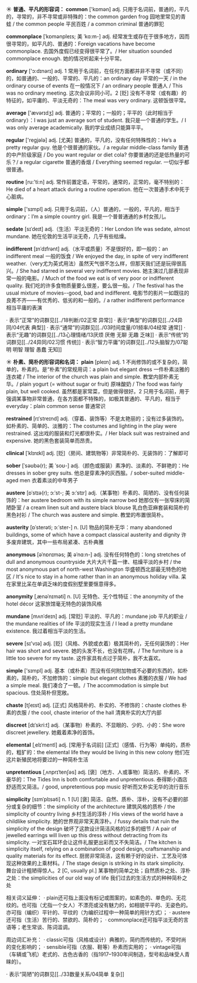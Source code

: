☀ <span class="category">**普通、平凡的形容词：**</span>
<span class="vocabulary">**common**</span> ['kɒmən] 
<span class="definition">adj. 只用于名词前，普通的，平凡的，寻常的，非不寻常或非特殊的：</span>the common garden frog 园地里常见的青蛙 / the common people 平民百姓 / a common criminal 普通的罪犯
           
<span class="vocabulary">**commonplace**</span> [ˈkɒmənpleɪs; 美 ˈkɑ:m-]
<span class="definition">adj. 经常发生或存在于很多地方，因而很寻常的，如平凡的、普通的：</span>Foreign vacations have become commonplace. 去国外度假已经变得很平常了。/ Her situation sounded commonplace enough. 她的情况听起来十分平常。

<span class="vocabulary">**ordinary**</span> ['ɔ:dɪnərɪ] 
<span class="definition">adj. 1 常用于名词前，在任何方面都并非不寻常（或不同）的，如普通的、一般的、平常的、平凡的：</span>an ordinary day 平常的一天 / in the ordinary course of events 在一般情况下 / an ordinary people 普通人 / This was no ordinary meeting. 这次会议非同小可。<span class="definition">2 [贬] 没有不寻常（或有趣）的特征的，如平庸的、平淡无奇的：</span>The meal was very ordinary. 这顿饭很平常。

<span class="vocabulary">**average**</span> ['ævərɪdӡ] 
<span class="definition">adj. 普通的；平常的；一般的；平平的（此时相当于ordinary）：</span>I was just an average sort of student. 我只是一个普通的学生。/ I was only average academically. 我的学业成绩只能算平平。

<span class="vocabulary">**regular**</span> ['reɡjələ] 
<span class="definition">adj. [尤美] 普通的，平凡的，没有任何特殊性的：</span>He’s a pretty regular guy. 他是个很普通的家伙。/ a regular middle-class family 普通的中产阶级家庭 / Do you want regular or diet cola? 你要普通的还是低热量的可乐？/ a regular cigarette 普通的香烟 / Everything seemed regular. 一切似乎都很普通。

<span class="vocabulary">**routine**</span> [ru:'ti:n] 
<span class="definition">adj. 常作前置定语，平常的，通常的，正常的，毫不特别的：</span>He died of a heart attack during a routine operation. 他在一次普通手术中死于心脏病。

<span class="vocabulary">**simple**</span> ['sɪmpl] 
<span class="definition">adj. 只用于名词前，（人）普通的，一般的，平凡的，相当于ordinary：</span>I’m a simple country girl. 我是一个普普通通的乡村女孩儿。
          
<span class="vocabulary">**sedate**</span> [sɪˈdeɪt]
<span class="definition">adj.（生活）平淡无奇的：</span>Her London life was sedate, almost mundane. 她在伦敦的生活平淡无奇，几乎有些枯燥。
           
<span class="vocabulary">**indifferent**</span> [ɪnˈdɪfrənt]
<span class="definition">adj.（水平或质量）不是很好的，即一般的：</span>an indifferent meal 一般的饭食 / We enjoyed the day, in spite of very indifferent weather.（very尤为英式用法）虽然天气很不怎么样，但那天我们还是玩得很高兴。/ She had starred in several very indifferent movies. 她主演过几部表现非常一般的电影。/ Much of the food we eat is of very poor or indifferent quality. 我们吃的许多食物质量要么很差，要么很一般。/ The festival has the usual mixture of movies--good, bad and indifferent. 电影节的影片一如既往的良莠不齐——有优秀的、低劣的和一般的。/ a rather indifferent performance 相当平庸的表演

· 表示“正常”的词群见[[../18判断/02正常 异常]]
· 表示“典型”的词群见[[../24异同/04代表 典型]]
· 表示“通常”的词群见[[../03时间度量/01频率/04经常 通常]]
· 表示“无趣”的词群见[[../13心理情绪/13厌烦 厌倦 无聊 无趣 乏味]]
· 表示“传统”的词群见[[../24异同/02习惯 传统]]
· 表示“智力平庸”的词群见[[../12头脑智力/07聪明 明智 理智 愚蠢 无知]]

☀ <span class="category">**朴素、简朴的形容词和名词：**</span>
<span class="vocabulary">**plain**</span> [pleɪn] 
<span class="definition">adj. 1 不尚修饰的或不复杂的，简单的，朴素的。是“朴素”的常规用词：</span>a plain but elegant dress 一件朴素淡雅的连衣裙 / The interior of the church was plain and simple. 教堂内部朴素无华。/ plain yogurt (= without sugar or fruit) 原味酸奶 / The food was fairly plain, but well cooked. 虽然都是家常菜，但是做得很好。<span class="definition">2 只用于名词前，用于强调某事物非常普通，在各方面都不特殊的，如极其普通的、平凡的，相当于everyday：</span>plain common sense 普通常识
                                 
<span class="vocabulary">**restrained**</span> [rɪˈstreɪnd]
<span class="definition">adj.（穿着、装饰等）不是太艳丽的；没有过多装饰的。如朴素的、简单的、淡雅的：</span>The costumes and lighting in the play were restrained. 这出戏的服装和灯光都很朴实。/ Her black suit was restrained and expensive. 她的黑色套装简单而昂贵。
           
<span class="vocabulary">**clinical**</span> [ˈklɪnɪkl]
<span class="definition">adj. [贬]（房间、建筑物等）非常简朴的、无装饰的：</span>了解即可

<span class="vocabulary">**sober**</span> [ˈsəʊbə(r); 美 ˈsoʊ-]
<span class="definition">adj.（颜色或服装）素净的、淡素的、不鲜艳的：</span>He dresses in sober grey suits. 他总是穿素净的灰西服。/ sober-suited middle-aged men 衣着素淡的中年男子

<span class="vocabulary">**austere**</span> [ɒˈstɪə(r); ɔ:ˈst-; 美 ɔ:ˈstɪr]
<span class="definition">adj.（某事物）朴素的、简陋的、没有任何装饰的：</span>her austere bedroom with its simple narrow bed 她那仅有一张窄床的简陋卧室 / a cream linen suit and austere black blouse 乳白色亚麻套装和简朴的黑色衬衫 / The church was austere and simple. 教堂的布置很简朴。
           
<span class="vocabulary">**austerity**</span> [ɒˈsterəti; ɔ:ˈster-]
<span class="definition">n. [U] 物品的简朴无华：</span>many abandoned buildings, some of which have a compact classical austerity and dignity 许多废弃建筑，其中一些布局紧凑、古朴典雅
           
<span class="vocabulary">**anonymous**</span> [əˈnɒnɪməs; 美 əˈnɑ:n-]
<span class="definition">adj. 没有任何特色的：</span>long stretches of dull and anonymous countryside 大片大片千篇一律、枯燥平淡的乡村 / the most anonymous part of north-west Washington 华盛顿西北部最无特色的地区 / It's nice to stay in a home rather than in an anonymous holiday villa. 呆在家里比呆在单调乏味的度假别墅里要惬意得多。
          
<span class="vocabulary">**anonymity**</span> [ˌænəˈnɪməti]
<span class="definition">n. [U] 无特色、无个性特征：</span>the anonymity of the hotel décor 这家旅馆毫无特色的装饰风格
           
<span class="vocabulary">**mundane**</span> [mʌnˈdeɪn]
<span class="definition">adj. [常贬] 平淡的、平凡的：</span>mundane job 平凡的职业 / the mundane realities of life 平淡的现实生活 / I lead a pretty mundane existence. 我过着相当平淡的生活。

<span class="vocabulary">**severe**</span> [sɪ'vɪə] 
<span class="definition">adj. [贬]（风格、外貌或衣着）极其简朴的，无任何装饰的：</span>Her hair was short and severe. 她的头发不长，也没有花样。/ The furniture is a little too severe for my taste. 这件家具有点过于简朴，我不太喜欢。 

<span class="vocabulary">**simple**</span> ['sɪmpl] 
<span class="definition">adj. 基本（或朴素）而没有任何附加物或不必要的东西的，如朴素的，简朴的，不加修饰的：</span>simple but elegant clothes 素雅的衣服 / We had a simple meal. 我们凑合了一顿。/ The accommodation is simple but spacious. 住处简朴但宽敞。

<span class="vocabulary">**chaste**</span> [tʃeɪst]
<span class="definition">adj. [正式] 风格简朴的、朴实的、不修饰的：</span>chaste clothes 朴素的衣服 / the cool, chaste interior of the hall 清爽朴实的大厅内部           

<span class="vocabulary">**discreet**</span> [dɪˈskri:t]
<span class="definition">adj.（某事物）朴素的、不显眼的、少的、小的：</span>She wore discreet jewellery. 她戴着素净的首饰。
           
<span class="vocabulary">**elemental**</span> [ˌelɪˈmentl]
<span class="definition">adj. [常用于名词前] [正式]（感情、行为等）单纯的，质朴的，粗犷的：</span>the elemental life they would be living in this new colony 他们在这片新殖民地将要过的一种简朴生活
            
<span class="vocabulary">**unpretentious**</span> [ˌʌnprɪˈtenʃəs]
<span class="definition">adj. [褒]（地方、人或事物）简洁的、朴素的、不豪华的：</span>The Tides Inn is both comfortable and unpretentious. 泰得斯小酒店舒适而又简洁。/ good, unpretentious pop music 好听而又朴实无华的流行音乐          
           
<span class="vocabulary">**simplicity**</span> [sɪmˈplɪsəti]
<span class="definition">n. 1 [U] [褒] 简洁、自然、质朴、淳朴，没有不必要的部分或复杂的细节：</span>the simplicity of the architecture 建筑风格的质朴 / the simplicity of country living 乡村生活的淳朴 / His views of the world have a childlike simplicity. 她的世界观非常天真淳朴。/ fussy details that ruin the simplicity of the design 破坏了这款设计简洁风格的过多的细节 / A pair of jewelled earrings will liven up this dress without detracting from its simplicity. 一对宝石耳环会让这件礼服更出彩而又不失简洁。/ The kitchen is simplicity itself, relying on a combination of good design, craftsmanship and quality materials for its effect. 厨房非常简洁，这有赖于好的设计、工艺及可体现这种效果的上乘材料。/ The stage design is striking in its stark simplicity. 舞台设计粗陋得惊人。<span class="definition">2 [C, usually pl.] 某事物的简单之处；自然质朴之处、淳朴之处：</span>the simplicities of our old way of life 我们过去的生活方式的种种简朴之处

相关词义延伸：
· plain还可指上面没有标记或图案的，如素色的、单色的、无花纹的。也可指（尤指一个女人）不漂亮或没有魅力的，如相貌平平的、无姿色的。亦可指（编织）平针的、平纹的（为编织过程中一种简单的用针方式）；
· austere还可指（生活）苦行的、禁欲的、简朴的；
· commonplace还可指平淡无奇的言语等；老生常谈、陈词滥调。

周边词汇补充：
· classic可指（风格或设计）典雅的，简约而传统的，不受时尚的变化影响的；
· sensible可指（衣服、鞋等）朴素而实用的；
· vintage可指（车辆或飞机）老式的、古色古香的（指1917–1930年间制造，型号和品味受人青睐的）。

· 表示“简陋”的词群见[[../33数量关系/04简单 复杂]]
